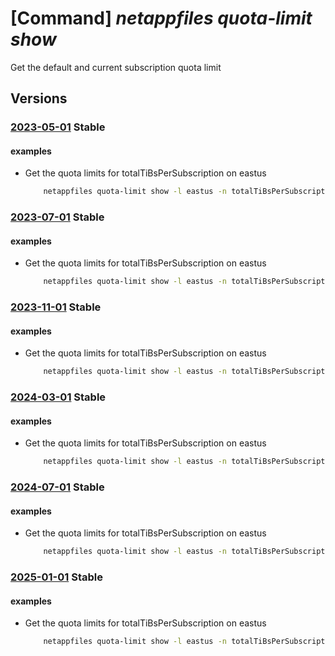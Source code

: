 # [Command] _netappfiles quota-limit show_

Get the default and current subscription quota limit

## Versions

### [2023-05-01](/Resources/mgmt-plane/L3N1YnNjcmlwdGlvbnMve30vcHJvdmlkZXJzL21pY3Jvc29mdC5uZXRhcHAvbG9jYXRpb25zL3t9L3F1b3RhbGltaXRzL3t9/2023-05-01.xml) **Stable**

<!-- mgmt-plane /subscriptions/{}/providers/microsoft.netapp/locations/{}/quotalimits/{} 2023-05-01 -->

#### examples

- Get the quota limits for totalTiBsPerSubscription on eastus
    ```bash
        netappfiles quota-limit show -l eastus -n totalTiBsPerSubscription
    ```

### [2023-07-01](/Resources/mgmt-plane/L3N1YnNjcmlwdGlvbnMve30vcHJvdmlkZXJzL21pY3Jvc29mdC5uZXRhcHAvbG9jYXRpb25zL3t9L3F1b3RhbGltaXRzL3t9/2023-07-01.xml) **Stable**

<!-- mgmt-plane /subscriptions/{}/providers/microsoft.netapp/locations/{}/quotalimits/{} 2023-07-01 -->

#### examples

- Get the quota limits for totalTiBsPerSubscription on eastus
    ```bash
        netappfiles quota-limit show -l eastus -n totalTiBsPerSubscription
    ```

### [2023-11-01](/Resources/mgmt-plane/L3N1YnNjcmlwdGlvbnMve30vcHJvdmlkZXJzL21pY3Jvc29mdC5uZXRhcHAvbG9jYXRpb25zL3t9L3F1b3RhbGltaXRzL3t9/2023-11-01.xml) **Stable**

<!-- mgmt-plane /subscriptions/{}/providers/microsoft.netapp/locations/{}/quotalimits/{} 2023-11-01 -->

#### examples

- Get the quota limits for totalTiBsPerSubscription on eastus
    ```bash
        netappfiles quota-limit show -l eastus -n totalTiBsPerSubscription
    ```

### [2024-03-01](/Resources/mgmt-plane/L3N1YnNjcmlwdGlvbnMve30vcHJvdmlkZXJzL21pY3Jvc29mdC5uZXRhcHAvbG9jYXRpb25zL3t9L3F1b3RhbGltaXRzL3t9/2024-03-01.xml) **Stable**

<!-- mgmt-plane /subscriptions/{}/providers/microsoft.netapp/locations/{}/quotalimits/{} 2024-03-01 -->

#### examples

- Get the quota limits for totalTiBsPerSubscription on eastus
    ```bash
        netappfiles quota-limit show -l eastus -n totalTiBsPerSubscription
    ```

### [2024-07-01](/Resources/mgmt-plane/L3N1YnNjcmlwdGlvbnMve30vcHJvdmlkZXJzL21pY3Jvc29mdC5uZXRhcHAvbG9jYXRpb25zL3t9L3F1b3RhbGltaXRzL3t9/2024-07-01.xml) **Stable**

<!-- mgmt-plane /subscriptions/{}/providers/microsoft.netapp/locations/{}/quotalimits/{} 2024-07-01 -->

#### examples

- Get the quota limits for totalTiBsPerSubscription on eastus
    ```bash
        netappfiles quota-limit show -l eastus -n totalTiBsPerSubscription
    ```

### [2025-01-01](/Resources/mgmt-plane/L3N1YnNjcmlwdGlvbnMve30vcHJvdmlkZXJzL21pY3Jvc29mdC5uZXRhcHAvbG9jYXRpb25zL3t9L3F1b3RhbGltaXRzL3t9/2025-01-01.xml) **Stable**

<!-- mgmt-plane /subscriptions/{}/providers/microsoft.netapp/locations/{}/quotalimits/{} 2025-01-01 -->

#### examples

- Get the quota limits for totalTiBsPerSubscription on eastus
    ```bash
        netappfiles quota-limit show -l eastus -n totalTiBsPerSubscription
    ```
